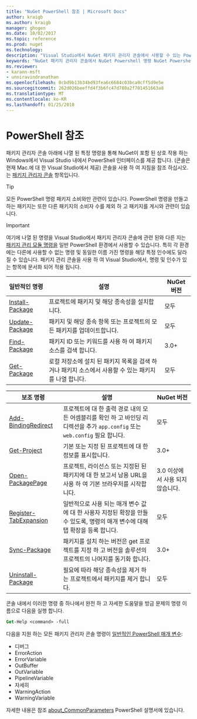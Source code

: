 ```yaml
---
title: "NuGet PowerShell 참조 | Microsoft Docs"
author: kraigb
ms.author: kraigb
manager: ghogen
ms.date: 10/02/2017
ms.topic: reference
ms.prod: nuget
ms.technology: 
description: "Visual Studio에서 NuGet 패키지 관리자 콘솔에서 사용할 수 있는 PowerShell 명령에 대 한 전체 참조 합니다."
keywords: "NuGet 패키지 관리자 콘솔에서 NuGet Powershell 명령 NuGet Powershell 참조"
ms.reviewer:
- karann-msft
- unniravindranathan
ms.openlocfilehash: 0cbd9b13b34bd93fea6c6684c03bca9cff5d9e5e
ms.sourcegitcommit: 262d026beeffd4f3b6fc47d780a2f701451663a8
ms.translationtype: MT
ms.contentlocale: ko-KR
ms.lasthandoff: 01/25/2018
---
```

# <a name="powershell-reference"></a>PowerShell 참조

패키지 관리자 콘솔 아래에 나열 된 특정 명령을 통해 NuGet이 포함 된 상호 작용 하는 Windows에서 Visual Studio 내에서 PowerShell 인터페이스를 제공 합니다. (콘솔은 현재 Mac.에 대 한 Visual Studio에서 제공) 콘솔을 사용 하 여 지침을 참조 하십시오.는 [패키지 관리자 콘솔](../tools/package-manager-console.md) 항목입니다.

> [!Tip]
> 모든 PowerShell 명령 패키지 소비와만 관련이 있습니다. PowerShell 명령을 만들고 하는 패키지는 또한 다른 패키지의 소비자 수를 제외 하 고 패키지를 게시와 관련이 있습니다.

> [!Important]
> 여기에 나열 된 명령을 Visual Studio에서 패키지 관리자 콘솔에 관련 된와 다른 지는 [패키지 관리 모듈 명령을](/powershell/module/packagemanagement/?view=powershell-6) 일반 PowerShell 환경에서 사용할 수 있습니다. 특히 각 환경에는 다른에 사용할 수 없는 명령 및 동일한 이름 가진 명령을 해당 특정 인수에도 달라질 수 있습니다. 패키지 관리 콘솔을 사용 하 여 Visual Studio에서, 명령 및 인수가 있는 항목에 문서화 되어 적용 됩니다.

| 일반적인 명령 | 설명 | NuGet 버전 |
| --- | --- | --- |
| [Install-Package](ps-ref-install-package.md) | 프로젝트에 패키지 및 해당 종속성을 설치합니다. | 모두 |
| [Update-Package](ps-ref-update-package.md) | 패키지 및 해당 종속 항목 또는 프로젝트의 모든 패키지를 업데이트합니다. | 모두 |
| [Find-Package](ps-ref-find-package.md) | 패키지 ID 또는 키워드를 사용 하 여 패키지 소스를 검색 합니다. | 3.0+ |
| [Get-Package](ps-ref-get-package.md) | 로컬 저장소에 설치 된 패키지 목록을 검색 하거나 패키지 소스에서 사용할 수 있는 패키지를 나열 합니다. | 모두 |

| 보조 명령 | 설명 | NuGet 버전 |
| --- | --- | --- |
| [Add-BindingRedirect](ps-ref-add-bindingredirect.md) | 프로젝트에 대 한 출력 경로 내의 모든 어셈블리를 확인 하 고 바인딩 리디렉션을 추가 `app.config` 또는 `web.config` 필요 합니다. | 모두 |
| [Get-Project](ps-ref-get-project.md) | 기본 또는 지정 된 프로젝트에 대 한 정보를 표시합니다. | 3.0+ |
| [Open-PackagePage](ps-ref-open-packagepage.md) | 프로젝트, 라이선스 또는 지정된 된 패키지에 대 한 보고서 남용 URL을 사용 하 여 기본 브라우저를 시작합니다. | 3.0 이상에서 사용 되지 않습니다. |
| [Register-TabExpansion](ps-ref-register-tabexpansion.md) | 일반적으로 사용 되는 매개 변수 값에 대 한 사용자 지정된 확장을 만들 수 있도록, 명령의 매개 변수에 대해 탭 확장을 등록 합니다. | 모두 |
| [Sync-Package](ps-ref-sync-package.md) | 패키지를 설치 하는 버전은 get 프로젝트를 지정 하 고 버전을 솔루션의 프로젝트의 나머지를 동기화 합니다. | 3.0+ |
| [Uninstall-Package](ps-ref-uninstall-package.md) | 필요에 따라 해당 종속성을 제거 하는 프로젝트에서 패키지를 제거 합니다. | 모두 |

콘솔 내에서 이러한 명령 중 하나에서 완전 하 고 자세한 도움말을 방금 문제의 명령 이름으로 다음을 실행 합니다.

```ps
Get-Help <command> -full
```

다음을 지원 하는 모든 패키지 관리자 콘솔 명령이 [일반적인 PowerShell 매개 변수](http://go.microsoft.com/fwlink/?LinkID=113216):

- 디버그
- ErrorAction
- ErrorVariable
- OutBuffer
- OutVariable
- PipelineVariable
- 자세히
- WarningAction
- WarningVariable

자세한 내용은 참조 [about_CommonParameters](http://go.microsoft.com/fwlink/?LinkID=113216) PowerShell 설명서에 있습니다.

